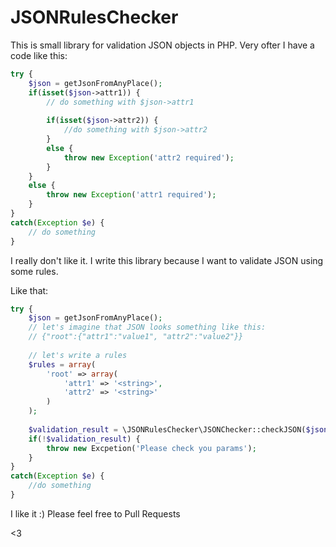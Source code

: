 JSONRulesChecker
=======================
This is small library for validation JSON objects in PHP.
Very ofter I have a code like this:
```php
try {
    $json = getJsonFromAnyPlace();
    if(isset($json->attr1)) {
        // do something with $json->attr1
        
        if(isset($json->attr2)) {
            //do something with $json->attr2
        }
        else {
            throw new Exception('attr2 required');
        }
    }
    else {
        throw new Exception('attr1 required');
    }
}
catch(Exception $e) {
    // do something
}
```
I really don't like it. I write this library because I want to validate JSON using some rules.

Like that:
```php
try {
    $json = getJsonFromAnyPlace();
    // let's imagine that JSON looks something like this:
    // {"root":{"attr1":"value1", "attr2":"value2"}}
    
    // let's write a rules
    $rules = array(
        'root' => array(
            'attr1' => '<string>',
            'attr2' => '<string>'
        )
    );
    
    $validation_result = \JSONRulesChecker\JSONChecker::checkJSON($json, $rules); // return true
    if(!$validation_result) {
        throw new Excpetion('Please check you params');
    }
}
catch(Exception $e) {
    //do something
}
```

I like it :)
Please feel free to Pull Requests

<3
